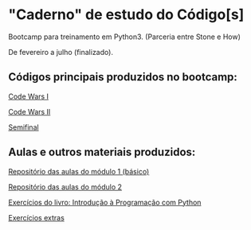 # "Caderno" de estudo do Código[s]

Bootcamp para treinamento em Python3.
(Parceria entre Stone e How)

De fevereiro a julho (finalizado).

## Códigos principais produzidos no bootcamp:
[Code Wars I](https://github.com/YuriAoyamaSE/codigo_s/tree/main/codewars-I-grupo-30-main)

[Code Wars II](https://github.com/YuriAoyamaSE/codigo_s/tree/main/codewars-II)

[Semifinal](https://github.com/YuriAoyamaSE/codigo_s_semifinal_v2)


## Aulas e outros materiais produzidos:
[Repositório das aulas do módulo 1 (básico)](https://github.com/YuriAoyamaSE/codigo_s/tree/main/modulo_1)

[Repositório das aulas do módulo 2](https://github.com/YuriAoyamaSE/codigo_s/tree/main/modulo_1)

[Exercícios do livro: Introdução à Programação com Python](https://github.com/YuriAoyamaSE/codigo_s/tree/main/exercicios)

[Exercícios extras](https://github.com/YuriAoyamaSE/codigo_s/blob/main/lista_de_exercicios)
